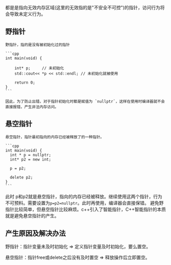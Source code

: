 都是是指向无效内存区域(这里的无效指的是"不安全不可控")的指针，访问行为将会导致未定义行为。

## 野指针

````
野指针，指的是没有被初始化过的指针

```cpp
int main(void) { 
    
    int* p;     // 未初始化
    std::cout<< *p << std::endl; // 未初始化就被使用
    
    return 0;
}
```

因此，为了防止出错，对于指针初始化时都是赋值为 `nullptr`，这样在使用时编译器就不会直接报错，产生非法内存访问。
````

## 悬空指针

````
悬空指针，指针最初指向的内存已经被释放了的一种指针。

```cpp
int main(void) { 
  int * p = nullptr;
  int* p2 = new int;
  
  p = p2;

  delete p2;
}
```
````

此时 p和p2就是悬空指针，指向的内存已经被释放。继续使用这两个指针，行为不可预料。需要设置为`p=p2=nullptr`。此时再使用，编译器会直接保错。
避免野指针比较简单，但悬空指针比较麻烦。c++引入了智能指针，C++智能指针的本质就是避免悬空指针的产生。

## 产生原因及解决办法

野指针：指针变量未及时初始化 => 定义指针变量及时初始化，要么置空。

悬空指针：指针free或delete之后没有及时置空 => 释放操作后立即置空。